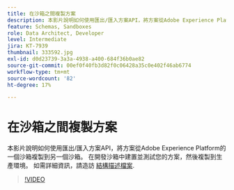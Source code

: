 ```yaml
---
title: 在沙箱之間複製方案
description: 本影片說明如何使用匯出/匯入方案API，將方案從Adobe Experience Platform的一個沙箱複製到另一個沙箱。
feature: Schemas, Sandboxes
role: Data Architect, Developer
level: Intermediate
jira: KT-7939
thumbnail: 333592.jpg
exl-id: d0d23739-3a3a-4938-a400-684f36b0ae82
source-git-commit: 00ef0f40fb3d82f0c06428a35c0e402f46ab6774
workflow-type: tm+mt
source-wordcount: '82'
ht-degree: 17%

---
```


# 在沙箱之間複製方案

本影片說明如何使用匯出/匯入方案API，將方案從Adobe Experience Platform的一個沙箱複製到另一個沙箱。 在開發沙箱中建置並測試您的方案，然後複製到生產環境。 如需詳細資訊，請造訪 [結構描述檔案](https://experienceleague.adobe.com/docs/experience-platform/xdm/home.html?lang=zh-Hant).

>[!VIDEO](https://video.tv.adobe.com/v/333592?learn=on)
